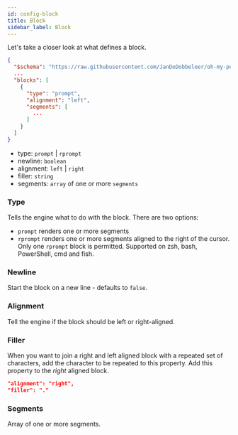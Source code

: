 ```yaml
---
id: config-block
title: Block
sidebar_label: Block
---
```


Let's take a closer look at what defines a block.

```json
{
  "$schema": "https://raw.githubusercontent.com/JanDeDobbeleer/oh-my-posh/main/themes/schema.json",
  ...
  "blocks": [
    {
      "type": "prompt",
      "alignment": "left",
      "segments": [
        ...
      ]
    }
  ]
}
```

- type: `prompt` | `rprompt`
- newline: `boolean`
- alignment: `left` | `right`
- filler: `string`
- segments: `array` of one or more `segments`

### Type

Tells the engine what to do with the block. There are two options:

- `prompt` renders one or more segments
- `rprompt` renders one or more segments aligned to the right of the cursor. Only one `rprompt` block is permitted.
Supported on zsh, bash, PowerShell, cmd and fish.

### Newline

Start the block on a new line - defaults to `false`.

### Alignment

Tell the engine if the block should be left or right-aligned.

### Filler

When you want to join a right and left aligned block with a repeated set of characters, add the character
to be repeated to this property. Add this property to the _right_ aligned block.

```json
"alignment": "right",
"filler": "."
```

### Segments

Array of one or more segments.
